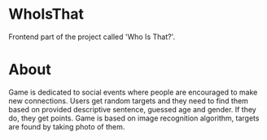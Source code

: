# WhoIsThat

Frontend part of the project called 'Who Is That?'.

# About

Game is dedicated to social events where people are encouraged to make new connections. Users get random targets and they need to find them based on provided descriptive sentence, guessed age and gender. If they do, they get points. Game is based on image recognition algorithm, targets are found by taking photo of them.
